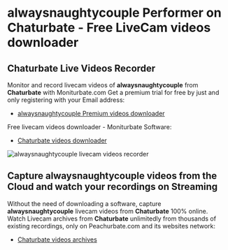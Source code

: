 # alwaysnaughtycouple Performer on Chaturbate - Free LiveCam videos downloader

## Chaturbate Live Videos Recorder

Monitor and record livecam videos of **alwaysnaughtycouple** from **Chaturbate** with Moniturbate.com
Get a premium trial for free by just and only registering with your Email address:
* [alwaysnaughtycouple Premium videos downloader](https://moniturbate.com/request-demo-licence-key.html)

Free livecam videos downloader - Moniturbate Software:
* [Chaturbate videos downloader](https://moniturbate.com/moniturbate-download-software.html)

![alwaysnaughtycouple livecam videos recorder](https://peachurnet.com/templates/moniturbate-software.png)


## Capture alwaysnaughtycouple videos from the Cloud and watch your recordings on Streaming

Without the need of downloading a software, capture **alwaysnaughtycouple** livecam videos from **Chaturbate** 100% online.
Watch Livecam archives from **Chaturbate** unlimitedly from thousands of existing recordings, only on Peachurbate.com and its websites network:
* [Chaturbate videos archives](https://peachurnet.com/)